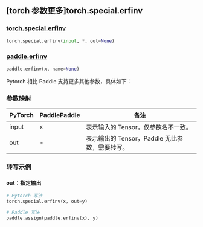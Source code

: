 ## [torch 参数更多]torch.special.erfinv

### [torch.special.erfinv](https://pytorch.org/docs/stable/special.html#torch.special.erfinv)

```python
torch.special.erfinv(input, *, out=None)
```

### [paddle.erfinv](https://www.paddlepaddle.org.cn/documentation/docs/zh/develop/api/paddle/erfinv_cn.html)

```python
paddle.erfinv(x, name=None)
```

Pytorch 相比 Paddle 支持更多其他参数，具体如下：

### 参数映射

| PyTorch | PaddlePaddle | 备注                                               |
| ------- | ------------ | -------------------------------------------------- |
| input   | x            | 表示输入的 Tensor，仅参数名不一致。                |
| out     | -            | 表示输出的 Tensor，Paddle 无此参数，需要转写。 |

### 转写示例

#### out：指定输出

```python
# Pytorch 写法
torch.special.erfinv(x, out=y)

# Paddle 写法
paddle.assign(paddle.erfinv(x), y)
```
